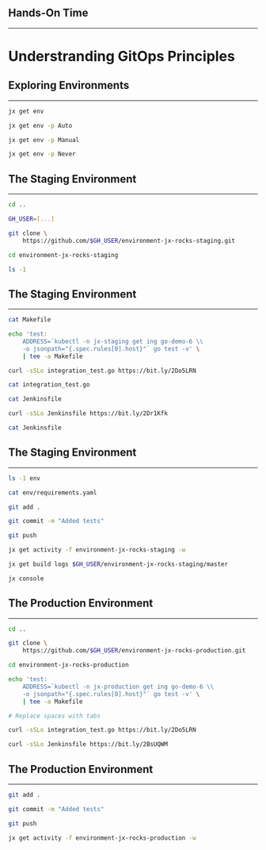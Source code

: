 ## Hands-On Time

---

# Understranding GitOps Principles


## Exploring Environments

---

```bash
jx get env

jx get env -p Auto

jx get env -p Manual

jx get env -p Never
```


## The Staging Environment

---

```bash
cd ..

GH_USER=[...]

git clone \
    https://github.com/$GH_USER/environment-jx-rocks-staging.git

cd environment-jx-rocks-staging

ls -1
```


## The Staging Environment

---

```bash
cat Makefile

echo 'test:
	ADDRESS=`kubectl -n jx-staging get ing go-demo-6 \\
	-o jsonpath="{.spec.rules[0].host}"` go test -v' \
    | tee -a Makefile

curl -sSLo integration_test.go https://bit.ly/2Do5LRN

cat integration_test.go

cat Jenkinsfile

curl -sSLo Jenkinsfile https://bit.ly/2Dr1Kfk

cat Jenkinsfile
```


## The Staging Environment

---

```bash
ls -1 env

cat env/requirements.yaml

git add .

git commit -m "Added tests"

git push

jx get activity -f environment-jx-rocks-staging -w

jx get build logs $GH_USER/environment-jx-rocks-staging/master

jx console
```


## The Production Environment

---

```bash
cd ..

git clone \
    https://github.com/$GH_USER/environment-jx-rocks-production.git

cd environment-jx-rocks-production

echo 'test:
	ADDRESS=`kubectl -n jx-production get ing go-demo-6 \\
	-o jsonpath="{.spec.rules[0].host}"` go test -v' \
    | tee -a Makefile

# Replace spaces with tabs

curl -sSLo integration_test.go https://bit.ly/2Do5LRN

curl -sSLo Jenkinsfile https://bit.ly/2BsUQWM
```


## The Production Environment

---

```bash
git add .

git commit -m "Added tests"

git push

jx get activity -f environment-jx-rocks-production -w
```
